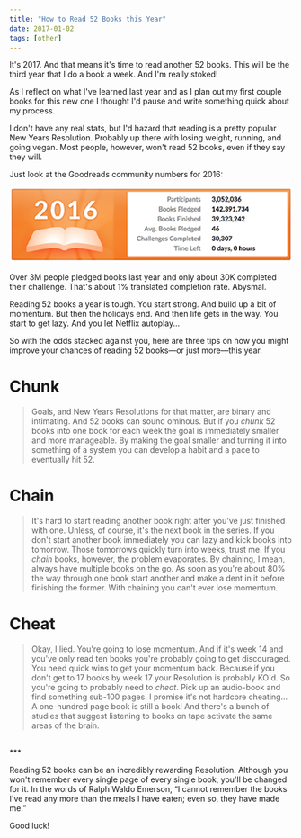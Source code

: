 ```yaml
---
title: "How to Read 52 Books this Year"
date: 2017-01-02
tags: [other]
---
```


It's 2017. And that means it's time to read another 52 books. This will be the third year that I do a book a week. And I'm really stoked!

As I reflect on what I've learned last year and as I plan out my first couple books for this new one I thought I'd pause and write something quick about my process.

I don't have any real stats, but I'd hazard that reading is a pretty popular New Years Resolution. Probably up there with losing weight, running, and going vegan. Most people, however, won't read 52 books, even if they say they will.

Just look at the Goodreads community numbers for 2016:

![](/assets/img/2017books_pledged2.png)

Over 3M people pledged books last year and only about 30K completed their challenge. That's about 1% translated completion rate. Abysmal.

Reading 52 books a year is tough. You start strong. And build up a bit of momentum. But then the holidays end. And then life gets in the way. You start to get lazy. And you let Netflix autoplay...

So with the odds stacked against you, here are three tips on how you might improve your chances of reading 52 books—or just more—this year.

# Chunk
 
> Goals, and New Years Resolutions for that matter, are binary and intimating. And 52 books can sound ominous. But if you *chunk* 52 books into one book for each week the goal is immediately smaller and more manageable. By making the goal smaller and turning it into something of a system you can develop a habit and a pace to eventually hit 52. 

# Chain

> It's hard to start reading another book right after you've just finished with one. Unless, of course, it's the next book in the series. If you don't start another book immediately you can lazy and kick books into tomorrow. Those tomorrows quickly turn into weeks, trust me. If you *chain* books, however, the problem evaporates. By chaining, I mean, always have multiple books on the go. As soon as you're about 80% the way through one book start another and make a dent in it before finishing the former. With chaining you can't ever lose momentum.

# Cheat

> Okay, I lied. You're going to lose momentum. And if it's week 14 and you've only read ten books you're probably going to get discouraged. You need quick wins to get your momentum back. Because if you don't get to 17 books by week 17 your Resolution is probably KO'd. So you're going to probably need to *cheat*. Pick up an audio-book and find something sub-100 pages. I promise it's not hardcore cheating... A one-hundred page book is still a book! And there's a bunch of studies that suggest listening to books on tape activate the same areas of the brain.

<br />
***

Reading 52 books can be an incredibly rewarding Resolution. Although you won't remember every single page of every single book, you'll be changed for it. In the words of Ralph Waldo Emerson, “I cannot remember the books I've read any more than the meals I have eaten; even so, they have made me.” 

Good luck!